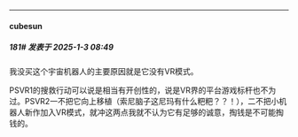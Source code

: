 ﻿
*****

####  cubesun  
##### 181#       发表于 2025-1-3 08:49

我没买这个宇宙机器人的主要原因就是它没有VR模式。

PSVR1的搜救行动可以说是相当有开创性的，说是VR界的平台游戏标杆也不为过。PSVR2一不把它向上移植（索尼脑子这尼玛有什么粑粑？？！），二不把小机器人新作加入VR模式，就冲这两点我就不认为它有足够的诚意，掏钱是不可能掏钱的。

